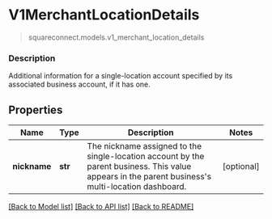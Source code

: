 # V1MerchantLocationDetails
> squareconnect.models.v1_merchant_location_details

### Description

Additional information for a single-location account specified by its associated business account, if it has one.

## Properties
Name | Type | Description | Notes
------------ | ------------- | ------------- | -------------
**nickname** | **str** | The nickname assigned to the single-location account by the parent business. This value appears in the parent business&#39;s multi-location dashboard. | [optional]

[[Back to Model list]](../README.md#documentation-for-models) [[Back to API list]](../README.md#documentation-for-api-endpoints) [[Back to README]](../README.md)


